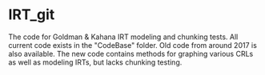 # IRT_git

The code for Goldman & Kahana IRT modeling and chunking tests. All current code exists in the "CodeBase" folder. Old code from around 2017 is also available. The new code contains methods for graphing various CRLs as well as modeling IRTs, but lacks chunking testing.
